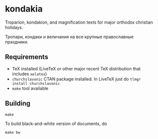 # kondakia

Troparion, kondakion, and magnification texts for major orthodox christian holidays.

Тропари, кондаки и величания на все крупные православные праздники.

## Requirements

* TeX installed (LiveTeX or other major recent TeX distribution that includes `xelatex`)
* `churchslavonic` CTAN package installed. In LiveTeX just do `tlmgr install churchslavonic`
* `make` tool available

## Building

```
make
```

To build black-and-white version of documents, do

```
make bw
```
